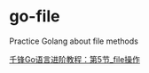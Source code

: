 # go-file
Practice Golang about file methods

[千锋Go语言进阶教程：第5节_file操作](https://www.youtube.com/watch?v=B6wbS1E_R8M&list=PLyNv7ro988uMXpehAbZ-r-sXHtrMGgAcD&index=8&ab_channel=%E9%9F%A9%E8%8C%B9)